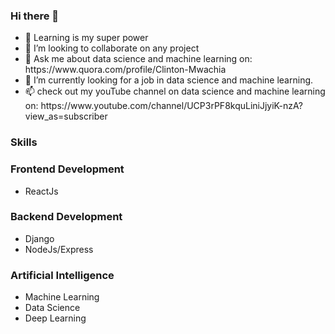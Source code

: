 ### Hi there 👋
<ul>
  <li>🌱 Learning is my super power</li>
  <li>👯 I’m looking to collaborate on any project</li>
  <li>💬 Ask me about data science and machine learning on: https://www.quora.com/profile/Clinton-Mwachia</li>
  <li>🔭 I’m currently looking for a job in data science and machine learning.</li>
  <li>📫 check out my youTube channel on data science and machine learning on: https://www.youtube.com/channel/UCP3rPF8kquLiniJjyiK-nzA?view_as=subscriber </li>
</ul>

### Skills
<h3>Frontend Development</h3>
<ul>
  <li>ReactJs</li>
</ul>
<h3>Backend Development</h3>
<ul>
  <li>Django</li>
  <li>NodeJs/Express</li>
</ul>
<h3>Artificial Intelligence</h3>
<ul>
  <li>Machine Learning</li>
  <li>Data Science</li>
  <li>Deep Learning</li>
</ul>
<!--
**clinton-mwachia/clinton-mwachia** is a ✨ _special_ ✨ repository because its `README.md` (this file) appears on your GitHub profile.

Here are some ideas to get you started:

- 🔭 I’m currently working on ...
- 🌱 I’m currently learning ...
- 👯 I’m looking to collaborate on ...
- 🤔 I’m looking for help with ...
- 💬 Ask me about ...
- 📫 How to reach me: ...
- 😄 Pronouns: ...
- ⚡ Fun fact: ...
-->
